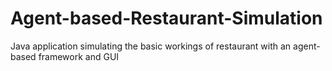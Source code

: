 Agent-based-Restaurant-Simulation
=================================

Java application simulating the basic workings of restaurant with an agent-based framework and GUI